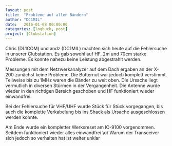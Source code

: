 ```yaml
---
layout: post
title:  "Probleme auf allen Bändern"
author: "DC1MIL"
date:   2016-01-08 00:00:00
categories: [logbuch, post]
project: [Clubstation]
---
```


Chris (DL1COM) und andz (DC1MIL) machten sich heute auf die Fehlersuche in unserer Clubstation. Es gab sowohl auf HF, 2m und 70cm starke Probleme. Es konnte nahezu keine Leistung abgestrahlt werden.

Messungen mit dem Netzwerkanalyzer auf dem Dach ergaben an der X-200 zunächst keine Probleme. Die Butternut war jedoch komplett verstimmt. Teilweise bis zu 1MHz waren die Bänder zu weit oben. Die Ursache liegt vermutlich in diversen Stürmen in der Vergangenheit. Die Antenne wurde wieder in den richtigen Bereich geschoben und HF funktioniert wieder einwandfrei.

Bei der Fehlersuche für VHF/UHF wurde Stück für Stück vorgegangen, bis auch die komplette Verkabelung bis ins Shack als Ursache ausgeschlossen werden konnte.

Am Ende wurde ein kompletter Werksreset am IC-9100 vorgenommen. Seitdem funktioniert wieder alles einwandfrei \o/ Warum der Transceiver sich jedoch so verhalten hat ist weiter unklar